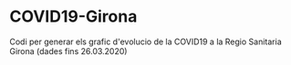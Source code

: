 # COVID19-Girona
Codi per generar els grafic d'evolucio de la COVID19 a la Regio Sanitaria Girona (dades fins 26.03.2020)
